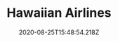 ---
pos: 15
title: Hawaiian Airlines
provider: HA
voiding: 
date_change: 
fop: 
shopping: 
booking: 
cancel_refund: 
seats: 
services: 
split: 
disruptions: 
status: Certification
date: 2020-08-25T15:48:54.218Z
layout: post
---